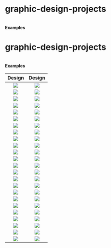 # graphic-design-projects

<br><b>Examples</b>

# graphic-design-projects

<br><b>Examples</b>

Design           |  Design 
:-------------------------:|:-------------------------:
![](./FromOldWebsite/5cayl.png)  |  ![](./FromOldWebsite/11a.png)
![](./FromOldWebsite/afis.png)  |  ![](./FromOldWebsite/afis2.png)
![](./FromOldWebsite/afis3.png)  |  ![](./FromOldWebsite/afis4.png)
![](./FromOldWebsite/afis5.png)  |  ![](./FromOldWebsite/afis6.png)
![](./FromOldWebsite/afis7.png)  |  ![](./FromOldWebsite/afis8.png)
![](./FromOldWebsite/afis9.png)  |  ![](./FromOldWebsite/afis10.png)
![](./FromOldWebsite/afis11.png)  |  ![](./FromOldWebsite/afis12.png)
![](./FromOldWebsite/afis13.png)  |  ![](./FromOldWebsite/afis14.png)
![](./FromOldWebsite/bar.png)  |  ![](./FromOldWebsite/batman.jpg)
![](./FromOldWebsite/beehivedef.png)  |  ![](./FromOldWebsite/bio.png)
![](./FromOldWebsite/didimkus.png)  |  ![](./FromOldWebsite/didimspor.png)
![](./FromOldWebsite/dou.png)  |  ![](./FromOldWebsite/douec.png)
![](./FromOldWebsite/et.png)  |  ![](./FromOldWebsite/fuhat.png)
![](./FromOldWebsite/gaminin.png)  |  ![](./FromOldWebsite/generals.png)
![](./FromOldWebsite/hulk.jpg)  |  ![](./FromOldWebsite/kenanege.png)
![](./FromOldWebsite/kyngrak.png)  |  ![](./FromOldWebsite/legacy.png)
![](./FromOldWebsite/ninos.png)  |  ![](./FromOldWebsite/onurege.png)
![](./FromOldWebsite/proceci.png)  |  ![](./FromOldWebsite/rf.png)
![](./FromOldWebsite/rl.png)  |  ![](./FromOldWebsite/rotine.png)
![](./FromOldWebsite/skyrim.jpg)  |  ![](./FromOldWebsite/stajyer.png)
![](./FromOldWebsite/teamorion.png)  |  ![](./FromOldWebsite/theperfectman.png)
![](./FromOldWebsite/tlou2.jpg)  |  ![](./FromOldWebsite/visioncollider.png)
![](./FromOldWebsite/volvox.png)  |  ![](./FromOldWebsite/wayesc.png)
![](./FromOldWebsite/whiteshine.png)  |  ![](./FromOldWebsite/zonebee.png)
